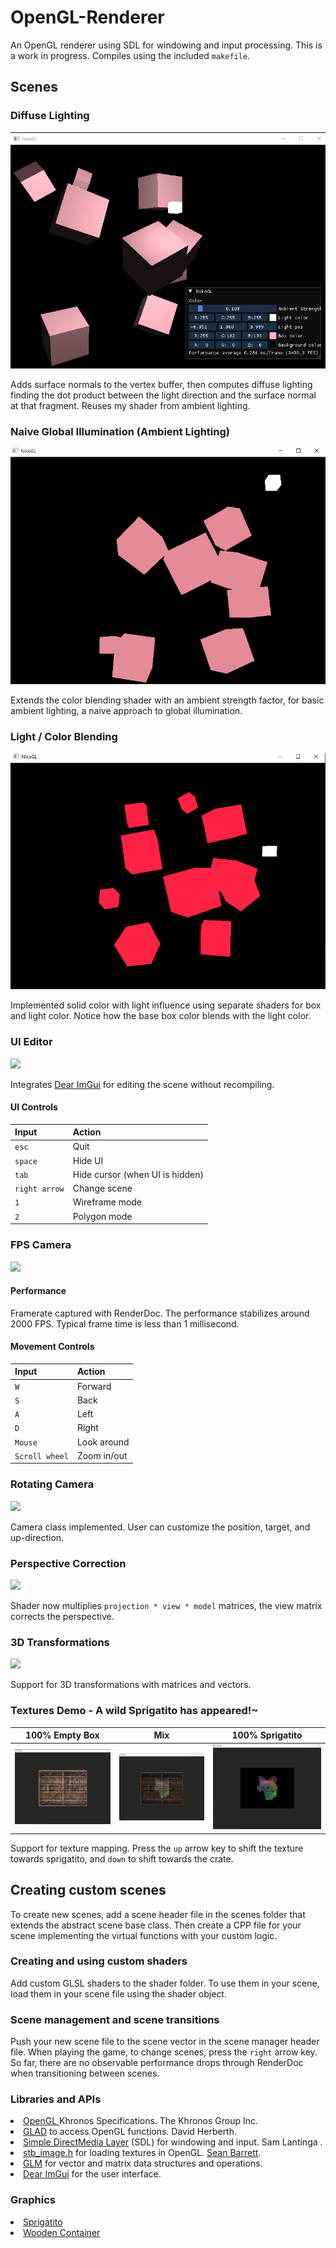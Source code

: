 # OpenGL-Renderer
An OpenGL renderer using SDL for windowing and input processing. This is a work in progress. Compiles using the included `makefile`. 

## Scenes

### Diffuse Lighting

<img src="images/GL_Diffuse.gif">

Adds surface normals to the vertex buffer, then computes diffuse lighting finding the dot product between the light direction and the surface normal at that fragment. Reuses my shader from ambient lighting.

### Naive Global Illumination (Ambient Lighting)
<img src="images/GL_NaiveGI.gif">

Extends the color blending shader with an ambient strength factor, for basic ambient lighting, a naive approach to global illumination.

### Light / Color Blending
<img src="images/GL_AmbientLighting.gif">

Implemented solid color with light influence using separate shaders for box and light color. Notice how the base box color blends with the light color.

### UI Editor
<img src="images/OGL_Editor.gif">

Integrates <a href="https://github.com/ocornut/imgui">Dear ImGui</a> for editing the scene without recompiling. 

#### UI Controls
|Input|Action|
|:---|:---|
|`esc`|Quit|
|`space`|Hide UI|
|`tab`|Hide cursor (when UI is hidden)|
|`right arrow`|Change scene|
|`1`|Wireframe mode|
|`2`|Polygon mode|

### FPS Camera
<img src="images/OGL_FPS.gif">

#### Performance
Framerate captured with RenderDoc. The performance stabilizes around 2000 FPS. Typical frame time is less than 1 millisecond.

#### Movement Controls
|Input|Action|
|:---|:---|
|`W`|Forward|
|`S`|Back|
|`A`|Left|
|`D`|Right|
|`Mouse`|Look around|
|`Scroll wheel`|Zoom in/out|

### Rotating Camera
<img src="images/OGL_RotatingCamera.gif">

Camera class implemented. User can customize the position, target, and up-direction. 

### Perspective Correction
<img src="images/OGL_Perspective.gif"> 

Shader now multiplies `projection * view * model` matrices, the view matrix corrects the perspective. 

### 3D Transformations
<img src="images/OGL_3DCrates.gif">

Support for 3D transformations with matrices and vectors.

### Textures Demo - A wild Sprigatito has appeared!~
|100% Empty Box|Mix|100% Sprigatito|
|:-------:|:--------:|:--------:|
|<img src="images/empty.png" style="height: 30%">|<img src="images/half.png" style="height: 30%">|<img src="images/full.png" style="height: 30%">

Support for texture mapping. Press the `up` arrow key to shift the texture towards sprigatito, and `down` to shift towards the crate.

## Creating custom scenes
To create new scenes, add a scene header file in the scenes folder that extends the abstract scene base class. Then create a CPP file for your scene implementing the virtual functions with your custom logic. 

### Creating and using custom shaders
Add custom GLSL shaders to the shader folder. To use them in your scene, load them in your scene file using the shader object. 

### Scene management and scene transitions
Push your new scene file to the scene vector in the scene manager header file. When playing the game, to change scenes, press the `right` arrow key. So far, there are no observable performance drops through RenderDoc when transitioning between scenes.

<!--
### (Shaders) Drawing triangles
|Solid|Solid|Wireframe|
|:---:|:----:|:------:|
|<img src="images/interpolated_color.png" style="height: 30%">|<img src="images/filled.png" style="height: 30%">|<img src="images/wireframe.png" style="height: 30%">|
Support for shaders.
-->

<!-- 
For future reference: the VBO stores the vertices, the EBO stores the vertex indices for each triangle, and the VAO specifies the settings for OpenGL to draw the triangles.
-->

### Libraries and APIs
<li>
<a href="https://www.khronos.org/opengl/">OpenGL </a> Khronos Specifications. The Khronos Group Inc.
</li>
<li>
<a href="https://github.com/Dav1dde/glad">GLAD</a> to access OpenGL functions. David Herberth.
<li>
<a href="https://github.com/libsdl-org/SDL">Simple DirectMedia Layer</a> (SDL) for windowing and input. Sam Lantinga <slouken@libsdl.org>.
</li>
<li>
<a href="https://github.com/nothings/stb/blob/master/stb_image.h">stb_image.h</a> for loading textures in OpenGL. <a href="https://github.com/nothings">Sean Barrett</a>.
</li>
<li>
<a href="https://glm.g-truc.net/0.9.8/index.html">GLM</a> for vector and matrix data structures and operations.
</li>
<li>
<a href="https://github.com/ocornut/imgui">Dear ImGui</a> for the user interface.
</li>
<!--
<li>
<a href="https://github.com/libsdl-org/SDL_image">SDL_image</a> for image decoding (might use later). Sam Lantinga <slouken@libsdl.org>
</li> 
-->

### Graphics
<li>
<a href="https://pokemon-scarlet-and-violet.fandom.com/wiki/Sprigatito">Sprigatito</a>
</li>
<li>
<a href="https://learnopengl.com/img/textures/container.jpg">Wooden Container</a>
</li>
